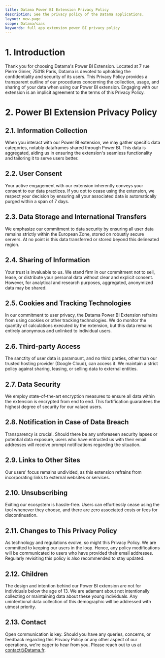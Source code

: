 ```yaml
---
title: Datama Power BI Extension Privacy Policy
description: See the privacy policy of the Datama applications.
layout: new-page
scope: Datama/saas
keywords: full app extension power BI privacy policy
---
```



# 1. Introduction

Thank you for choosing Datama's Power BI Extension. Located at 7 rue Pierre Ginier, 75018 Paris, Datama is devoted to upholding the confidentiality and security of its users. This Privacy Policy provides a transparent outline of our procedures concerning the collection, usage, and sharing of your data when using our Power BI extension. Engaging with our extension is an implicit agreement to the terms of this Privacy Policy.

# 2. Power BI Extension Privacy Policy

## 2.1. Information Collection
When you interact with our Power BI extension, we may gather specific data categories, notably dataframes shared through Power BI. This data is aggregated, aiding us in ensuring the extension's seamless functionality and tailoring it to serve users better.


## 2.2. User Consent
Your active engagement with our extension inherently conveys your consent to our data practices. If you opt to cease using the extension, we respect your decision by ensuring all your associated data is automatically purged within a span of 7 days.


## 2.3. Data Storage and International Transfers
We emphasize our commitment to data security by ensuring all user data remains strictly within the European Zone, stored on robustly secure servers. At no point is this data transferred or stored beyond this delineated region.


## 2.4. Sharing of Information
Your trust is invaluable to us. We stand firm in our commitment not to sell, lease, or distribute your personal data without clear and explicit consent. However, for analytical and research purposes, aggregated, anonymized data may be shared.


## 2.5. Cookies and Tracking Technologies
In our commitment to user privacy, the Datama Power BI Extension refrains from using cookies or other tracking technologies. We do monitor the quantity of calculations executed by the extension, but this data remains entirely anonymous and unlinked to individual users.


## 2.6. Third-party Access
The sanctity of user data is paramount, and no third parties, other than our trusted hosting provider (Google Cloud), can access it. We maintain a strict policy against sharing, leasing, or selling data to external entities.


## 2.7. Data Security
We employ state-of-the-art encryption measures to ensure all data within the extension is encrypted from end to end. This fortification guarantees the highest degree of security for our valued users.


## 2.8. Notification in Case of Data Breach
Transparency is crucial. Should there be any unforeseen security lapses or potential data exposure, users who have entrusted us with their email addresses will receive prompt notifications regarding the situation.


## 2.9. Links to Other Sites
Our users' focus remains undivided, as this extension refrains from incorporating links to external websites or services.


## 2.10. Unsubscribing
Exiting our ecosystem is hassle-free. Users can effortlessly cease using the tool whenever they choose, and there are zero associated costs or fees for discontinuation.


## 2.11. Changes to This Privacy Policy
As technology and regulations evolve, so might this Privacy Policy. We are committed to keeping our users in the loop. Hence, any policy modifications will be communicated to users who have provided their email addresses. Regularly revisiting this policy is also recommended to stay updated.


## 2.12. Children
The design and intention behind our Power BI extension are not for individuals below the age of 13. We are adamant about not intentionally collecting or maintaining data about these young individuals. Any unintentional data collection of this demographic will be addressed with utmost priority.


## 2.13. Contact
Open communication is key. Should you have any queries, concerns, or feedback regarding this Privacy Policy or any other aspect of our operations, we're eager to hear from you. Please reach out to us at contact@Datama.fr.


